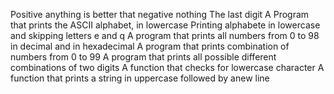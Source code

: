 Positive anything is better that negative nothing
The last digit
A Program that prints the ASCII alphabet, in lowercase
Printing alphabete in lowercase and skipping letters e and q
A program that prints all numbers from 0 to 98 in decimal and in hexadecimal
A program that prints combination of numbers from 0 to 99
A program that prints all possible different combinations of two digits
A function that checks for lowercase character
A function that prints a string in uppercase followed by anew line
